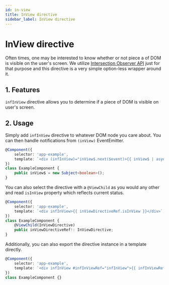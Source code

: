 ```yaml
---
id: in-view
title: InView directive
sidebar_label: InView directive
---
```


# InView directive

Often times, one may be interested to know whether or not piece a of DOM is visible on the user's screen. We utilize [Intersection Observer API](https://developer.mozilla.org/en-US/docs/Web/API/Intersection_Observer_API) just for that purpose and this directive is a very simple option-less wrapper around it.

## 1. Features

`infInView` directive allows you to determine if a piece of DOM is visible on user's screen.

## 2. Usage

Simply add `infInView` directive to whatever DOM node you care about. You can then handle notifications from `(inView)` EventEmitter.

```ts
@Component({
	selector: 'app-example',
	template: `<div (infInView)="inView$.next($event)>{{ inView$ | async }}</div>`,
})
class ExampleComponent {
	public inView$ = new Subject<boolean>();
}
```

You can also select the directive with a `@ViewChild` as you would any other and read `isInView` property which reflects current status.

```ts
@Component({
	selector: 'app-example',
	template: `<div infInView>{{ inViewDirectiveRef.isInView }}</div>`,
})
class ExampleComponent {
	@ViewChild(InViewDirective)
	public inViewDirectiveRef!: InViewDirective;
}
```

Additionally, you can also export the directive instance in a template directly.

```ts
@Component({
	selector: 'app-example',
	template: `<div infInView #infInViewRef="infInView">{{ infInViewRef.isInView }}</div>`,
})
class ExampleComponent {}
```
